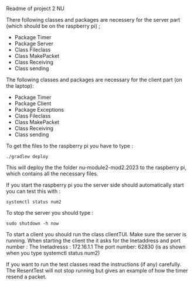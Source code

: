 Readme of project 2 NU 

There following classes and packages are necessery for the server part (which should be on the raspberry pi) ; 
- Package Timer
- Package Server 
- Class Fileclass
- Class MakePacket
- Class Receiving 
- Class sending 

The following classes and packages are necessary for the client part (on the laptop): 
- Package Timer
- Package Client
- Package Exceptions
- Class Fileclass
- Class MakePacket
- Class Receiving 
- Class sending 



To get the files to the raspberry pi you have to type  : 
```
./gradlew deploy
```
This will deploy the the folder nu-module2-mod2.2023 to the raspberry pi, which contains all the necessary files. 



If you start the raspberry pi you the server side should automatically start you can test this with : 
```
systemctl status num2
```

To stop the server you should type : 
```
sudo shutdown -h now
```

To start a client you should run the class clientTUI. Make sure the server is running. 
When starting the client the it asks for the Inetaddress and port number : 
The Inetadresss : 172.16.1.1 
The port number:  62830 (is as shown when you type systemctl status num2) 


If you want to run the test classes read the instructions (if any) carefully. 
The ResentTest will not stop running but gives an example of how the timer resend a packet. 
